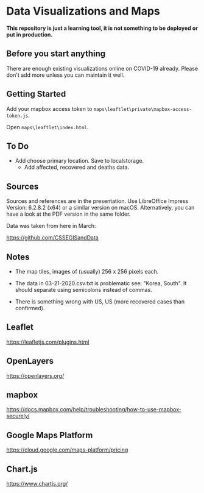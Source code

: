 # Data Visualizations and Maps

**This repository is just a learning tool, it is not something to be 
deployed or put in production.**

## Before you start anything

There are enough existing visualizations online on COVID-19 already. Please
don't add more unless you can maintain it well.

## Getting Started

Add your mapbox access token to `maps\leaftlet\private\mapbox-access-token.js`.

Open `maps\leaftlet\index.html`.

## To Do

- Add choose primary location. Save to localstorage.
  - Add affected, recovered and deaths data.

## Sources

Sources and references are in the presentation. Use LibreOffice Impress Version: 6.2.8.2 (x64) or a similar version on macOS. Alternatively, you can have a look at the PDF version in the same folder.

Data was taken from here in March:

https://github.com/CSSEGISandData

## Notes

- The map tiles, images of (usually) 256 x 256 pixels each.

- The data in 03-21-2020.csv.txt is problematic see: "Korea, South".
It should separate using semicolons instead of commas.

- There is something wrong with US, US (more recovered cases than confirmed).

## Leaflet

https://leafletjs.com/plugins.html

## OpenLayers

https://openlayers.org/

## mapbox

https://docs.mapbox.com/help/troubleshooting/how-to-use-mapbox-securely/

## Google Maps Platform

https://cloud.google.com/maps-platform/pricing

## Chart.js

https://www.chartjs.org/
